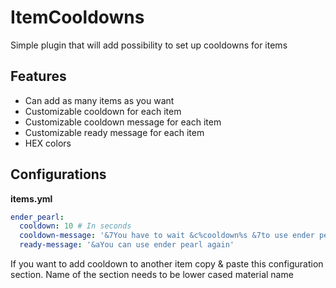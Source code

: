 # ItemCooldowns

Simple plugin that will add possibility to set up cooldowns for items

## Features

- Can add as many items as you want
- Customizable cooldown for each item
- Customizable cooldown message for each item
- Customizable ready message for each item
- HEX colors

## Configurations

**items.yml**

```yml
ender_pearl:
  cooldown: 10 # In seconds
  cooldown-message: '&7You have to wait &c%cooldown%s &7to use ender pearl again'
  ready-message: '&aYou can use ender pearl again'
```

If you want to add cooldown to another item copy & paste this configuration section. Name of the section needs to be
lower cased material name 